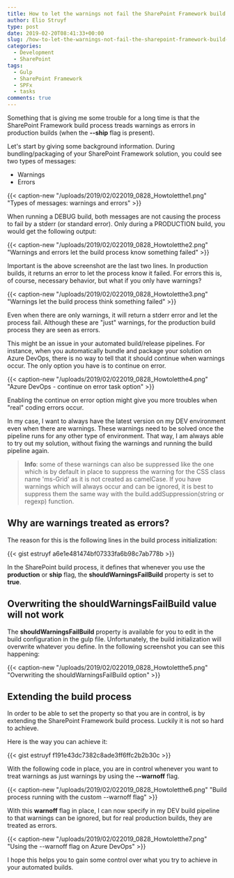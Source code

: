 ```yaml
---
title: How to let the warnings not fail the SharePoint Framework build process
author: Elio Struyf
type: post
date: 2019-02-20T08:41:33+00:00
slug: /how-to-let-the-warnings-not-fail-the-sharepoint-framework-build-process/
categories:
  - Development
  - SharePoint
tags:
  - Gulp
  - SharePoint Framework
  - SPFx
  - tasks
comments: true
---
```


Something that is giving me some trouble for a long time is that the SharePoint Framework build process treads warnings as errors in production builds (when the **--ship** flag is present).

Let's start by giving some background information. During bundling/packaging of your SharePoint Framework solution, you could see two types of messages:

*   Warnings
*   Errors

{{< caption-new "/uploads/2019/02/022019_0828_Howtoletthe1.png" "Types of messages: warnings and errors" >}}

When running a DEBUG build, both messages are not causing the process to fail by a stderr (or standard error). Only during a PRODUCTION build, you would get the following output:

{{< caption-new "/uploads/2019/02/022019_0828_Howtoletthe2.png" "Warnings and errors let the build process know something failed" >}}

Important is the above screenshot are the last two lines. In production builds, it returns an error to let the process know it failed. For errors this is, of course, necessary behavior, but what if you only have warnings?

{{< caption-new "/uploads/2019/02/022019_0828_Howtoletthe3.png" "Warnings let the build process think something failed" >}}

Even when there are only warnings, it will return a stderr error and let the process fail. Although these are "just" warnings, for the production build process they are seen as errors.

This might be an issue in your automated build/release pipelines. For instance, when you automatically bundle and package your solution on Azure DevOps, there is no way to tell that it should continue when warnings occur. The only option you have is to continue on error.

{{< caption-new "/uploads/2019/02/022019_0828_Howtoletthe4.png" "Azure DevOps - continue on error task option" >}}

Enabling the continue on error option might give you more troubles when "real" coding errors occur.

In my case, I want to always have the latest version on my DEV environment even when there are warnings. These warnings need to be solved once the pipeline runs for any other type of environment. That way, I am always able to try out my solution, without fixing the warnings and running the build pipeline again.


> **Info**: some of these warnings can also be suppressed like the one which is by default in place to suppress the warning for the CSS class name 'ms-Grid' as it is not created as camelCase. If you have warnings which will always occur and can be ignored, it is best to suppress them the same way with the build.addSuppression(string or regexp) function.


## Why are warnings treated as errors?

The reason for this is the following lines in the build process initialization:

{{< gist estruyf a6e1e481474bf07333fa6b98c7ab778b >}}

In the SharePoint build process, it defines that whenever you use the **production** or **ship** flag, the **shouldWarningsFailBuild** property is set to **true**.

## Overwriting the shouldWarningsFailBuild value will not work

The **shouldWarningsFailBuild** property is available for you to edit in the build configuration in the gulp file. Unfortunately, the build initialization will overwrite whatever you define. In the following screenshot you can see this happening:

{{< caption-new "/uploads/2019/02/022019_0828_Howtoletthe5.png" "Overwriting the shouldWarningsFailBuild option" >}}

## Extending the build process

In order to be able to set the property so that you are in control, is by extending the SharePoint Framework build process. Luckily it is not so hard to achieve.

Here is the way you can achieve it:

{{< gist estruyf f191e43dc7382c8ade3ff6ffc2b2b30c >}}

With the following code in place, you are in control whenever you want to treat warnings as just warnings by using the **--warnoff** flag.

{{< caption-new "/uploads/2019/02/022019_0828_Howtoletthe6.png" "Build process running with the custom --warnoff flag" >}}

With this **warnoff** flag in place, I can now specify in my DEV build pipeline to that warnings can be ignored, but for real production builds, they are treated as errors.

{{< caption-new "/uploads/2019/02/022019_0828_Howtoletthe7.png" "Using the --warnoff flag on Azure DevOps" >}}

I hope this helps you to gain some control over what you try to achieve in your automated builds.